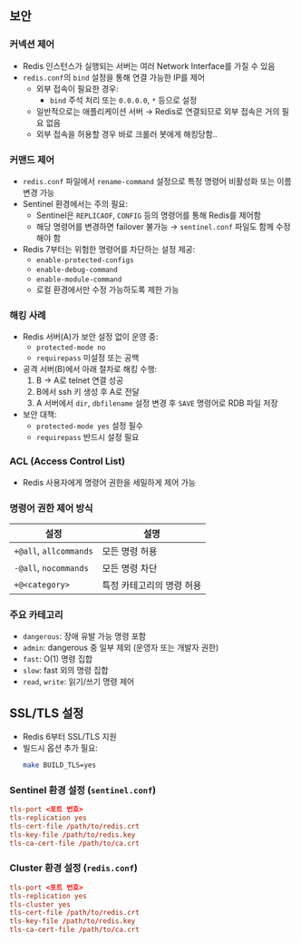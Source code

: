 ## 보안

### 커넥션 제어
- Redis 인스턴스가 실행되는 서버는 여러 Network Interface를 가질 수 있음
- `redis.conf`의 `bind` 설정을 통해 연결 가능한 IP를 제어
    - 외부 접속이 필요한 경우:
        - `bind` 주석 처리 또는 `0.0.0.0`, `*` 등으로 설정
    -  일반적으로는 애플리케이션 서버 → Redis로 연결되므로 외부 접속은 거의 필요 없음
    -  외부 접속을 허용할 경우 바로 크롤러 봇에게 해킹당함..

### 커맨드 제어

- `redis.conf` 파일에서 `rename-command` 설정으로 특정 명령어 비활성화 또는 이름 변경 가능
- Sentinel 환경에서는 주의 필요:
    - Sentinel은 `REPLICAOF`, `CONFIG` 등의 명령어를 통해 Redis를 제어함
    - 해당 명령어를 변경하면 failover 불가능 → `sentinel.conf` 파일도 함께 수정해야 함
- Redis 7부터는 위험한 명령어를 차단하는 설정 제공:
    - `enable-protected-configs`
    - `enable-debug-command`
    - `enable-module-command`
    - 로컬 환경에서만 수정 가능하도록 제한 가능

### 해킹 사례

- Redis 서버(A)가 보안 설정 없이 운영 중:
    - `protected-mode no`
    - `requirepass` 미설정 또는 공백
- 공격 서버(B)에서 아래 절차로 해킹 수행:
    1. B → A로 telnet 연결 성공
    2. B에서 ssh 키 생성 후 A로 전달
    3. A 서버에서 `dir`, `dbfilename` 설정 변경 후 `SAVE` 명령어로 RDB 파일 저장
- 보안 대책:
    - `protected-mode yes` 설정 필수
    - `requirepass` 반드시 설정 필요

### ACL (Access Control List)

- Redis 사용자에게 명령어 권한을 세밀하게 제어 가능

### 명령어 권한 제어 방식

| 설정 | 설명 |
|------|------|
| `+@all`, `allcommands` | 모든 명령 허용 |
| `-@all`, `nocommands` | 모든 명령 차단 |
| `+@<category>` | 특정 카테고리의 명령 허용 |

### 주요 카테고리

- `dangerous`: 장애 유발 가능 명령 포함
- `admin`: dangerous 중 일부 제외 (운영자 또는 개발자 권한)
- `fast`: O(1) 명령 집합
- `slow`: fast 외의 명령 집합
- `read`, `write`: 읽기/쓰기 명령 제어

## SSL/TLS 설정

- Redis 6부터 SSL/TLS 지원
- 빌드시 옵션 추가 필요:
  ```sh
  make BUILD_TLS=yes
  ```

### Sentinel 환경 설정 (`sentinel.conf`)

```conf
tls-port <포트 번호>
tls-replication yes
tls-cert-file /path/to/redis.crt
tls-key-file /path/to/redis.key
tls-ca-cert-file /path/to/ca.crt
```

### Cluster 환경 설정 (`redis.conf`)

```conf
tls-port <포트 번호>
tls-replication yes
tls-cluster yes
tls-cert-file /path/to/redis.crt
tls-key-file /path/to/redis.key
tls-ca-cert-file /path/to/ca.crt
```
